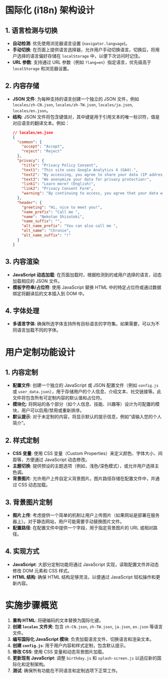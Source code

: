 # 国际化 (i18n) 架构设计

## 1. 语言检测与切换
- **自动检测**: 优先使用浏览器语言设置 (`navigator.language`)。
- **手动切换**: 在页面上提供语言选择器，允许用户手动切换语言。切换后，将用户选择的语言偏好存储在 `localStorage` 中，以便下次访问时记住。
- **URL 参数**: 支持通过 URL 参数（例如 `?lang=en`）指定语言，优先级高于 `localStorage` 和浏览器设置。

## 2. 内容存储
- **JSON 文件**: 为每种支持的语言创建一个独立的 JSON 文件，例如 `locales/zh-CN.json`, `locales/zh-TW.json`, `locales/ja.json`, `locales/en.json`。
- **结构**: JSON 文件将包含键值对，其中键是用于引用文本的唯一标识符，值是对应语言的翻译文本。例如：
  ```json
  // locales/en.json
  {
    "common": {
      "accept": "Accept",
      "reject": "Reject"
    },
    "privacy": {
      "title": "Privacy Policy Consent",
      "text1": "This site uses Google Analytics 4 (GA4).",
      "text2": "By accessing, you agree to share your data (IP address, cookies, location, etc.) with Google and send it overseas.",
      "text3": "We anonymize your data for privacy protection!",
      "link1": "Learn more? (English)",
      "link2": "Privacy Consent Form",
      "warning": "By continuing to access, you agree that your data will be sent to the US! US laws may apply!"
    },
    "header": {
      "greeting": "Hi, nice to meet you!",
      "name_prefix": "Call me ",
      "name": "Nekotan Shizutoki",
      "name_suffix": "",
      "alt_name_prefix": "You can also call me ",
      "alt_name": "Chronie",
      "alt_name_suffix": "!"
    }
  }
  ```

## 3. 内容渲染
- **JavaScript 动态加载**: 在页面加载时，根据检测到的或用户选择的语言，动态加载相应的 JSON 文件。
- **模板字符串/占位符**: 使用 JavaScript 替换 HTML 中的特定占位符或通过数据绑定将翻译后的文本插入到 DOM 中。

## 4. 字体处理
- **多语言字体**: 确保所选字体支持所有目标语言的字符集。如果需要，可以为不同语言加载不同的字体。

# 用户定制功能设计

## 1. 内容定制
- **配置文件**: 创建一个独立的 JavaScript 或 JSON 配置文件（例如 `config.js` 或 `user_data.json`），用于存储用户的个人信息、介绍文本、社交链接等。此文件将包含所有可定制内容的默认值和占位符。
- **模块化**: 将网站的各个部分（如个人信息、技能、兴趣等）设计为可配置的模块，用户可以启用/禁用或重新排序。
- **默认提示**: 对于未定制的内容，将显示默认的提示信息，例如“请输入您的个人简介”。

## 2. 样式定制
- **CSS 变量**: 使用 CSS 变量（Custom Properties）来定义颜色、字体大小、间距等，方便通过 JavaScript 动态修改。
- **主题切换**: 提供预设的主题选项（例如，浅色/深色模式），或允许用户选择主色调。
- **背景图片**: 允许用户上传自定义背景图片。图片路径存储在配置文件中，并通过 CSS 动态加载。

## 3. 背景图片定制
- **图片上传**: 考虑提供一个简单的机制让用户上传图片（如果网站是部署在服务器上）。对于静态网站，用户可能需要手动替换图片文件。
- **配置路径**: 在配置文件中提供一个字段，用于指定背景图片的 URL 或相对路径。

## 4. 实现方式
- **JavaScript**: 大部分定制功能将通过 JavaScript 实现，读取配置文件并动态修改 DOM 元素和 CSS 样式。
- **HTML 结构**: 确保 HTML 结构足够灵活，以便通过 JavaScript 轻松操作和更新内容。

# 实施步骤概览
1.  **重构 HTML**: 将硬编码的文本替换为国际化键。
2.  **创建 `locales` 文件夹**: 包含 `zh-CN.json`, `zh-TW.json`, `ja.json`, `en.json` 等语言文件。
3.  **编写国际化 JavaScript 模块**: 负责加载语言文件、切换语言和渲染文本。
4.  **创建 `config.js`**: 用于用户内容和样式定制，包含默认提示。
5.  **修改 CSS**: 使用 CSS 变量和动态背景图片加载。
6.  **更新现有 JavaScript**: 调整 `birthday.js` 和 `splash-screen.js` 以适应新的国际化和定制架构。
7.  **测试**: 确保所有功能在不同语言和定制选项下正常工作。

